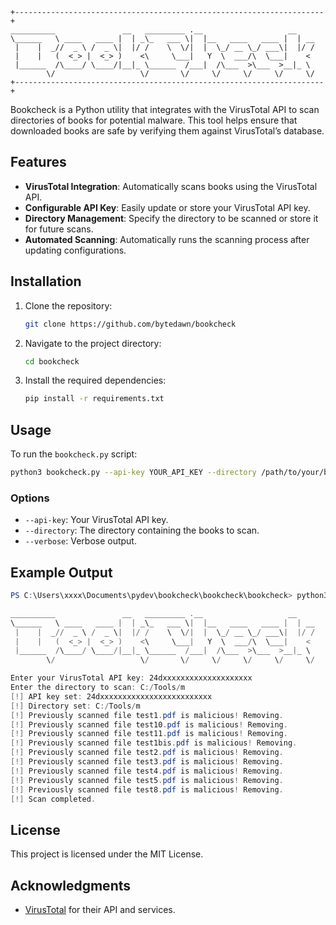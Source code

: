 ```
+---------------------------------------------------------------------+
__________               __   _________ .__                   __    
\______   \ ____   ____ |  | _\_   ___ \|  |__   ____   ____ |  | __
 |    |  _//  _ \ /  _ \|  |/ /    \  \/|  |  \_/ __ \_/ ___\|  |/ /
 |    |   (  <_> |  <_> )    <\     \___|   Y  \  ___/\  \___|    < 
 |______  /\____/ \____/|__|_ \______  /___|  /\___  >\___  >__|_ \     
        \/                   \/       \/     \/     \/     \/     \/
+---------------------------------------------------------------------+
```

Bookcheck is a Python utility that integrates with the VirusTotal API to scan directories of books for potential malware. This tool helps ensure that downloaded books are safe by verifying them against VirusTotal’s database.

## Features

- **VirusTotal Integration**: Automatically scans books using the VirusTotal API.
- **Configurable API Key**: Easily update or store your VirusTotal API key.
- **Directory Management**: Specify the directory to be scanned or store it for future scans.
- **Automated Scanning**: Automatically runs the scanning process after updating configurations.

## Installation

1. Clone the repository:

   ```bash
   git clone https://github.com/bytedawn/bookcheck
   ```

2. Navigate to the project directory:

   ```bash
   cd bookcheck
   ```

3. Install the required dependencies:

   ```bash
   pip install -r requirements.txt
   ```

## Usage

To run the `bookcheck.py` script:

```bash
python3 bookcheck.py --api-key YOUR_API_KEY --directory /path/to/your/books
```

### Options

- `--api-key`: Your VirusTotal API key.
- `--directory`: The directory containing the books to scan.
- `--verbose`: Verbose output.

## Example Output

```powershell
PS C:\Users\xxxx\Documents\pydev\bookcheck\bookcheck\bookcheck> python3 bookcheck.py

__________               __   _________ .__                   __
\______   \ ____   ____ |  | _\_   ___ \|  |__   ____   ____ |  | __
 |    |  _//  _ \ /  _ \|  |/ /    \  \/|  |  \_/ __ \_/ ___\|  |/ /
 |    |   (  <_> |  <_> )    <\     \___|   Y  \  ___/\  \___|    <
 |______  /\____/ \____/|__|_ \______  /___|  /\___  >\___  >__|_ \
        \/                   \/       \/     \/     \/     \/     \/

Enter your VirusTotal API key: 24dxxxxxxxxxxxxxxxxxxxx
Enter the directory to scan: C:/Tools/m 
[!] API key set: 24dxxxxxxxxxxxxxxxxxxxxxxxxx
[!] Directory set: C:/Tools/m
[!] Previously scanned file test1.pdf is malicious! Removing.
[!] Previously scanned file test10.pdf is malicious! Removing.
[!] Previously scanned file test11.pdf is malicious! Removing.
[!] Previously scanned file test1bis.pdf is malicious! Removing.
[!] Previously scanned file test2.pdf is malicious! Removing.
[!] Previously scanned file test3.pdf is malicious! Removing.
[!] Previously scanned file test4.pdf is malicious! Removing.
[!] Previously scanned file test5.pdf is malicious! Removing.
[!] Previously scanned file test8.pdf is malicious! Removing.
[!] Scan completed.
```

## License

This project is licensed under the MIT License.

## Acknowledgments

- [VirusTotal](https://www.virustotal.com/) for their API and services.
